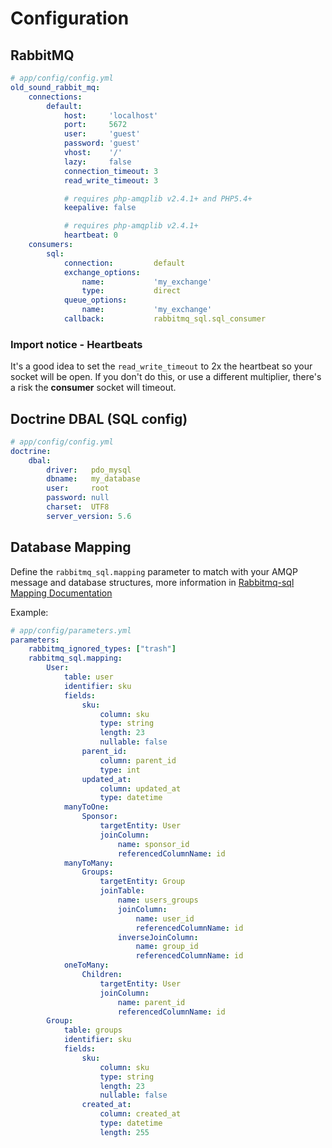 # Configuration

## RabbitMQ

```yaml
# app/config/config.yml
old_sound_rabbit_mq:
    connections:
        default:
            host:     'localhost'
            port:     5672
            user:     'guest'
            password: 'guest'
            vhost:    '/'
            lazy:     false
            connection_timeout: 3
            read_write_timeout: 3

            # requires php-amqplib v2.4.1+ and PHP5.4+
            keepalive: false

            # requires php-amqplib v2.4.1+
            heartbeat: 0
    consumers:
        sql:
            connection:         default
            exchange_options:
                name:           'my_exchange'
                type:           direct
            queue_options:
                name:           'my_exchange'
            callback:           rabbitmq_sql.sql_consumer
```

### Import notice - Heartbeats ###

It's a good idea to set the ```read_write_timeout``` to 2x the heartbeat so your socket will be open. If you don't do this, or use a different multiplier, there's a risk the __consumer__ socket will timeout.

## Doctrine DBAL (SQL config)

```yaml
# app/config/config.yml
doctrine:
    dbal:
        driver:   pdo_mysql
        dbname:   my_database
        user:     root
        password: null
        charset:  UTF8
        server_version: 5.6
```

## Database Mapping

Define the `rabbitmq_sql.mapping` parameter to match with your AMQP message and database structures, more information in [Rabbitmq-sql Mapping Documentation](mapping.md)

Example:

```yaml
# app/config/parameters.yml
parameters:
    rabbitmq_ignored_types: ["trash"]
    rabbitmq_sql.mapping:
        User:
            table: user
            identifier: sku
            fields:
                sku:
                    column: sku
                    type: string
                    length: 23
                    nullable: false
                parent_id:
                    column: parent_id
                    type: int
                updated_at:
                    column: updated_at
                    type: datetime
            manyToOne:
                Sponsor:
                    targetEntity: User
                    joinColumn:
                        name: sponsor_id
                        referencedColumnName: id
            manyToMany:
                Groups:
                    targetEntity: Group
                    joinTable:
                        name: users_groups
                        joinColumn:
                            name: user_id
                            referencedColumnName: id
                        inverseJoinColumn:
                            name: group_id
                            referencedColumnName: id
            oneToMany:
                Children:
                    targetEntity: User
                    joinColumn:
                        name: parent_id
                        referencedColumnName: id
        Group:
            table: groups
            identifier: sku
            fields:
                sku:
                    column: sku
                    type: string
                    length: 23
                    nullable: false
                created_at:
                    column: created_at
                    type: datetime
                    length: 255
```

